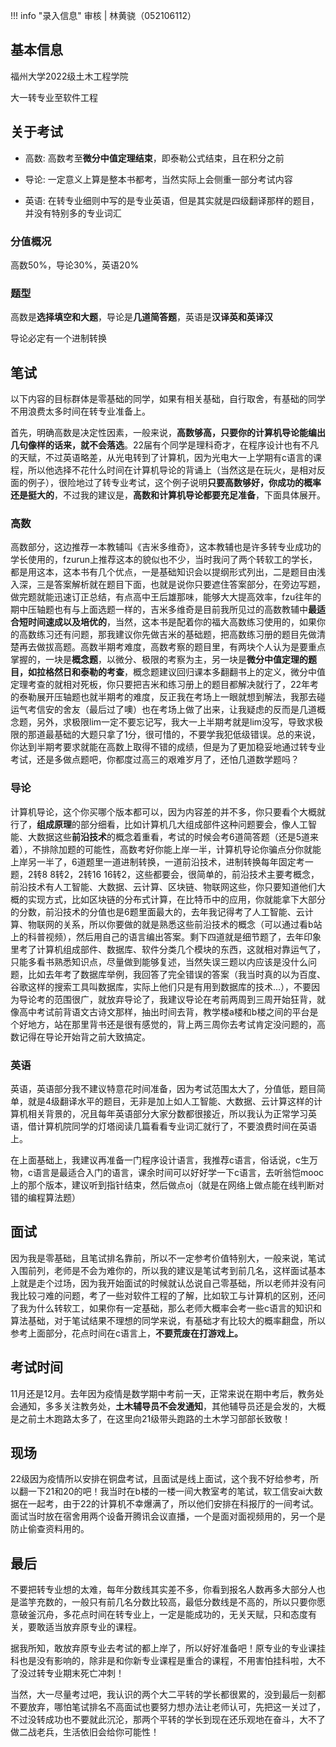 !!! info "录入信息"
    审核 | 林黄骁（052106112）
## 基本信息
福州大学2022级土木工程学院

大一转专业至软件工程

## 关于考试

- 高数: 高数考至**微分中值定理结束**，即泰勒公式结束，且在积分之前

- 导论: 一定意义上算是整本书都考，当然实际上会侧重一部分考试内容

- 英语: 在转专业细则中写的是专业英语，但是其实就是四级翻译那样的题目，并没有特别多的专业词汇

### 分值概况

高数50%，导论30%，英语20%

### 题型

高数是**选择填空和大题**，导论是**几道简答题**，英语是**汉译英和英译汉**

导论必定有一个进制转换

## 笔试

以下内容的目标群体是零基础的同学，如果有相关基础，自行取舍，有基础的同学不用浪费太多时间在转专业准备上。

首先，明确高数是决定性因素，一般来说，**高数够高，只要你的计算机导论能编出几句像样的话来，就不会落选**。22届有个同学是理科奇才，在程序设计也有不凡的天赋，不过英语略差，从光电转到了计算机，因为光电大一上学期有c语言的课程，所以他选择不花什么时间在计算机导论的背诵上（当然这是在玩火，是相对反面的例子），很险地过了转专业考试，这个例子说明**只要高数够好，你成功的概率还是挺大的**，不过我的建议是，**高数和计算机导论都要充足准备**，下面具体展开。

### 高数

高数部分，这边推荐一本教辅叫《吉米多维奇》，这本教辅也是许多转专业成功的学长使用的，fzurun上推荐这本的貌似也不少，当时我问了两个转软工的学长，都是用这本，这本书有几个优点，一是基础知识会以提纲形式列出，二是题目由浅入深，三是答案解析就在题目下面，也就是说你只要遮住答案部分，在旁边写题，做完题就能迅速订正总结，有点高中王后雄那味，能够大大提高效率，fzu往年的期中压轴题也有与上面选题一样的，吉米多维奇是目前我所见过的高数教辅中**最适合短时间速成以及培优的**，当然，这本书是配着你的福大高数练习使用的，如果你的高数练习还有问题，那我建议你先做吉米的基础题，把高数练习册的题目先做清楚再去做拔高题。高数半期考难度，高数考察的题目里，有两块个人认为是要重点掌握的，一块是**概念题**，以微分、极限的考察为主，另一块是**微分中值定理的题目，如拉格然日和泰勒的考查**，概念题建议回归课本多翻翻书上的定义，微分中值定理考查的就相对死板，你只要把吉米和练习册上的题目都解决就行了，22年考的泰勒展开压轴题也就半期考的难度，反正我在考场上一眼就想到解法，我那去碰运气考信安的舍友（最后过了噢）也在考场上做了出来，让我疑虑的反而是几道概念题，另外，求极限lim一定不要忘记写，我大一上半期考就是lim没写，导致求极限的那道最基础的大题只拿了1分，很可惜的，不要学我犯低级错误。总的来说，你达到半期考要求就能在高数上取得不错的成绩，但是为了更加稳妥地通过转专业考试，还是多做点题吧，你都度过高三的艰难岁月了，还怕几道数学题吗？

### 导论

计算机导论，这个你买哪个版本都可以，因为内容差的并不多，你只要看个大概就行了，**组成原理**的部分细看，比如计算机几大组成部件这种问题要会，像人工智能、大数据这些**前沿技术**的概念着重看，考试的时候会考6道简答题（还是5道来着），不排除加题的可能性，高数考好你能上岸一半，计算机导论你骗点分你就能上岸另一半了，6道题里一道进制转换，一道前沿技术，进制转换每年固定考一题，2转8 8转2，2转16 16转2，这些都要会，很简单的，前沿技术主要考概念，前沿技术有人工智能、大数据、云计算、区块链、物联网这些，你只要知道他们大概的实现方式，比如区块链的分布式计算，在比特币中的应用，你就能拿下大部分的分数，前沿技术的分值也是6题里面最大的，去年我记得考了人工智能、云计算、物联网的关系，所以你要做的就是熟悉这些前沿技术的概念（可以通过看b站上的科普视频），然后用自己的语言编出答案。剩下四道就是细节题了，去年印象里考了计算机组成部件、数据库、软件分类几个模块的东西，这就相对靠运气了，只能多看书熟悉知识点，尽量做到能够复述，当然失误三题以内应该是没什么问题，比如去年考了数据库举例，我回答了完全错误的答案（我当时真的以为百度、谷歌这样的搜索工具叫数据库，实际上他们只是有用到数据库的技术...），不要因为导论考的范围很广，就放弃导论了，我建议导论在考前两周到三周开始狂背，就像高中考试前背语文古诗文那样，抽出时间去背，教学楼a楼和b楼之间的平台是个好地方，站在那里背书还是很有感觉的，背上两三周你去考试肯定没问题的，高数记得在导论开始背之前大致搞定。

### 英语

英语，英语部分我不建议特意花时间准备，因为考试范围太大了，分值低，题目简单，就是4级翻译水平的题目，无非是加上如人工智能、大数据、云计算这样的计算机相关背景的，况且每年英语部分大家分数都很接近，所以我认为正常学习英语，借计算机院同学的灯塔阅读几篇看看专业词汇就行了，不要浪费时间在英语上。


在上面基础上，我建议再准备一门程序设计语言，我推荐c语言，俗话说，c生万物，c语言是最适合入门的语言，课余时间可以好好学一下c语言，去听翁恺mooc上的那个版本，建议听到指针结束，然后做点oj（就是在网络上做点能在线判断对错的编程算法题）

## 面试

因为我是零基础，且笔试排名靠前，所以不一定参考价值特别大，一般来说，笔试入围前列，老师是不会为难你的，所以我的建议是笔试考到前几名，这样面试基本上就是走个过场，因为我开始面试的时候就认怂说自己零基础，所以老师并没有问我比较刁难的问题，考了一些对软件工程的了解，比如软工与计算机的区别，还问了我为什么转软工，如果你有一定基础，那么老师大概率会考一些c语言的知识和算法基础，对于笔试结果不理想的同学来说，有基础才有比较大的概率翻盘，所以参考上面部分，花点时间在c语言上，**不要荒废在打游戏上。**

## 考试时间

11月还是12月。去年因为疫情是数学期中考前一天，正常来说在期中考后，教务处会通知，多多关注教务处，**土木辅导员不会发通知**，其他辅导员还是会发的，大概是之前土木跑路太多了，在这里向21级带头跑路的土木学习部部长致敬！

## 现场

22级因为疫情所以安排在铜盘考试，且面试是线上面试，这个我不好给参考，所以翻一下21和20的吧！我当时在b楼的一楼一间大教室考的笔试，软工信安ai大数据在一起考，由于22的计算机不幸爆满了，所以他们安排在科报厅的一间考试。面试当时放在宿舍用两个设备开腾讯会议直播，一个是面对面视频用的，另一个是防止偷查资料用的。

## 最后

不要把转专业想的太难，每年分数线其实差不多，你看到报名人数再多大部分人也是滥竽充数的，一般只有前几名分数比较高，最低分数线是不高的，所以只要你愿意破釜沉舟，多花点时间在转专业上，一定是能成功的，无关天赋，只和态度有关，要敢适当放弃原专业的课程。

据我所知，敢放弃原专业去考试的都上岸了，所以好好准备吧！原专业的专业课挂科也是没有影响的，除非是和你新专业课程是重合的课程，不用害怕挂科啦，大不了没过转专业期末死亡冲刺！

当然，大一尽量考过吧，我认识的两个大二平转的学长都很累的，没到最后一刻都不要放弃，哪怕笔试排名不高面试也要努力想办法让老师认可，先把这一关过了，不过没转成功也不要就此沉沦，那两个平转的学长到现在还乐观地在奋斗，大不了做二战老兵，生活依旧会给你可能性！

